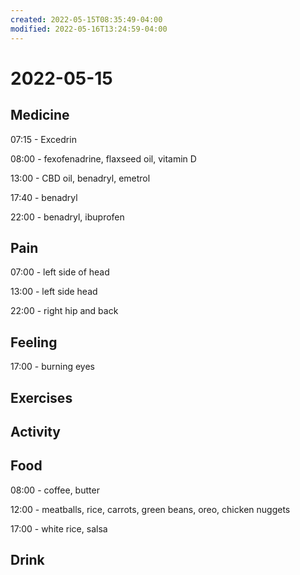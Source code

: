 ```yaml
---
created: 2022-05-15T08:35:49-04:00
modified: 2022-05-16T13:24:59-04:00
---
```


# 2022-05-15

## Medicine

07:15 - Excedrin

08:00 - fexofenadrine, flaxseed oil, vitamin D

13:00 - CBD oil, benadryl, emetrol

17:40 - benadryl

22:00 - benadryl, ibuprofen

## Pain

07:00 - left side of head

13:00 - left side head

22:00 - right hip and back


## Feeling

17:00 - burning eyes


## Exercises


## Activity


## Food

08:00 - coffee, butter

12:00 - meatballs, rice, carrots, green beans, oreo, chicken nuggets

17:00 - white rice, salsa


## Drink
